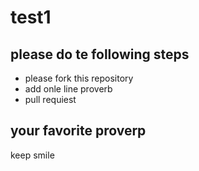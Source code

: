# test1
## please do te following steps
- please fork this repository
- add onle line proverb
- pull requiest 
## your favorite proverp
keep smile 
